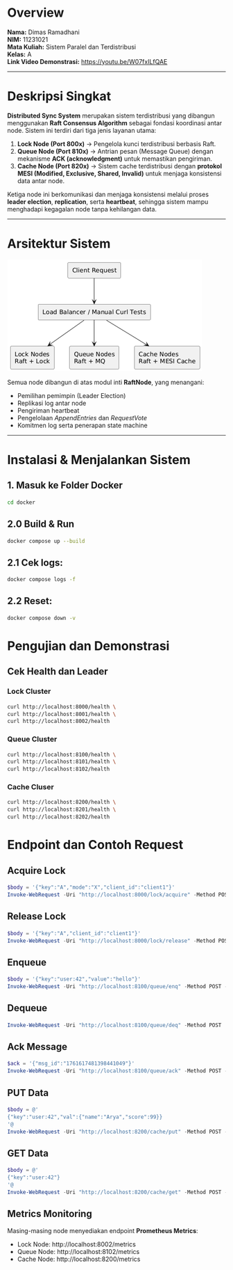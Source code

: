 # Overview  
**Nama:** Dimas Ramadhani  
**NIM:** 11231021  
**Mata Kuliah:** Sistem Paralel dan Terdistribusi  
**Kelas:** A  
**Link Video Demonstrasi:** https://youtu.be/W07fxILfQAE

---

# Deskripsi Singkat  
**Distributed Sync System** merupakan sistem terdistribusi yang dibangun menggunakan **Raft Consensus Algorithm** sebagai fondasi koordinasi antar node. Sistem ini terdiri dari tiga jenis layanan utama:

1. **Lock Node (Port 800x)** → Pengelola kunci terdistribusi berbasis Raft.  
2. **Queue Node (Port 810x)** → Antrian pesan (Message Queue) dengan mekanisme **ACK (acknowledgment)** untuk memastikan pengiriman.  
3. **Cache Node (Port 820x)** → Sistem cache terdistribusi dengan **protokol MESI (Modified, Exclusive, Shared, Invalid)** untuk menjaga konsistensi data antar node.

Ketiga node ini berkomunikasi dan menjaga konsistensi melalui proses **leader election**, **replication**, serta **heartbeat**, sehingga sistem mampu menghadapi kegagalan node tanpa kehilangan data.

---

# Arsitektur Sistem  
![Arsitektur Sistem](image.png)

Semua node dibangun di atas modul inti **RaftNode**, yang menangani:
- Pemilihan pemimpin (Leader Election)  
- Replikasi log antar node  
- Pengiriman heartbeat  
- Pengelolaan *AppendEntries* dan *RequestVote*  
- Komitmen log serta penerapan state machine  

---

# Instalasi & Menjalankan Sistem

## 1. Masuk ke Folder Docker
```bash
cd docker
```

## 2.0 Build & Run
```bash
docker compose up --build
```

## 2.1 Cek logs:
```bash
docker compose logs -f
```

## 2.2 Reset:
```bash
docker compose down -v
```

# Pengujian dan Demonstrasi
## Cek Health dan Leader
### Lock Cluster
```bash
curl http://localhost:8000/health \
curl http://localhost:8001/health \
curl http://localhost:8002/health
```

### Queue Cluster
```bash
curl http://localhost:8100/health \
curl http://localhost:8101/health \
curl http://localhost:8102/health
```

### Cache Cluser
```bash
curl http://localhost:8200/health \
curl http://localhost:8201/health \
curl http://localhost:8202/health
```

# Endpoint dan Contoh Request
## Acquire Lock
```powershell
$body = '{"key":"A","mode":"X","client_id":"client1"}'
Invoke-WebRequest -Uri "http://localhost:8000/lock/acquire" -Method POST -ContentType "application/json" -Body $body
```

## Release Lock
```powershell
$body = '{"key":"A","client_id":"client1"}'
Invoke-WebRequest -Uri "http://localhost:8000/lock/release" -Method POST -ContentType "application/json" -Body $body
```

## Enqueue
```powershell
$body = '{"key":"user:42","value":"hello"}'
Invoke-WebRequest -Uri "http://localhost:8100/queue/enq" -Method POST -ContentType "application/json" -Body $body
```

## Dequeue
```powershell
Invoke-WebRequest -Uri "http://localhost:8100/queue/deq" -Method POST
```
## Ack Message
```powershell
$ack = '{"msg_id":"1761617481398441049"}' 
Invoke-WebRequest -Uri "http://localhost:8100/queue/ack" -Method POST -ContentType "application/json" -Body $ack
```

## PUT Data

```powershell
$body = @'
{"key":"user:42","val":{"name":"Arya","score":99}}
'@
Invoke-WebRequest -Uri "http://localhost:8200/cache/put" -Method POST -ContentType "application/json" -Body $body
```

## GET Data
```powershell
$body = @'
{"key":"user:42"}
'@
Invoke-WebRequest -Uri "http://localhost:8200/cache/get" -Method POST -ContentType "application/json" -Body $body
```

## Metrics Monitoring
Masing-masing node menyediakan endpoint **Prometheus Metrics**:
- Lock Node: http://localhost:8002/metrics
- Queue Node: http://localhost:8102/metrics
- Cache Node: http://localhost:8200/metrics